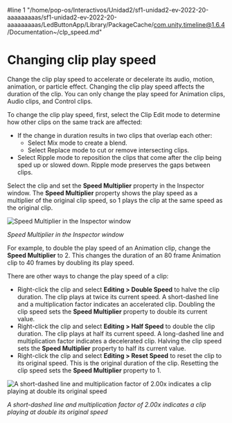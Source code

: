 #line 1 "/home/pop-os/Interactivos/Unidad2/sf1-unidad2-ev-2022-20-aaaaaaaaas/sf1-unidad2-ev-2022-20-aaaaaaaaas/LedButtonApp/Library/PackageCache/com.unity.timeline@1.6.4/Documentation~/clp_speed.md"
# Changing clip play speed

Change the clip play speed to accelerate or decelerate its audio, motion, animation, or particle effect. Changing the clip play speed affects the duration of the clip. You can only change the play speed for Animation clips, Audio clips, and Control clips.

To change the clip play speed, first, select the Clip Edit mode to determine how other clips on the same track are affected:

* If the change in duration results in two clips that overlap each other:
    * Select Mix mode to create a blend.
    * Select Replace mode to cut or remove intersecting clips.
* Select Ripple mode to reposition the clips that come after the clip being sped up or slowed down. Ripple mode preserves the gaps between clips.

Select the clip and set the **Speed Multiplier** property in the Inspector window. The **Speed Multiplier** property shows the play speed as a multiplier of the original clip speed, so 1 plays the clip at the same speed as the original clip.

![Speed Multiplier in the Inspector window](images/timeline_inspector_clip_speed.png)

_Speed Multiplier in the Inspector window_

For example, to double the play speed of an Animation clip, change the **Speed Multiplier** to 2. This changes the duration of an 80 frame Animation clip to 40 frames by doubling its play speed.

There are other ways to change the play speed of a clip:

* Right-click the clip and select **Editing &gt; Double Speed** to halve the clip duration. The clip plays at twice its current speed. A short-dashed line and a multiplication factor indicates an accelerated clip. Doubling the clip speed sets the **Speed Multiplier** property to double its current value.
* Right-click the clip and select **Editing &gt; Half Speed** to double the clip duration. The clip plays at half its current speed. A long-dashed line and multiplication factor indicates a decelerated clip. Halving the clip speed sets the **Speed Multiplier** property to half its current value.
* Right-click the clip and select **Editing &gt; Reset Speed** to reset the clip to its original speed. This is the original duration of the clip. Resetting the clip speed sets the **Speed Multiplier** property to 1.

![A short-dashed line and multiplication factor of 2.00x indicates a clip playing at double its original speed](images/timeline_clip_double_speed.png)

_A short-dashed line and multiplication factor of 2.00x indicates a clip playing at double its original speed_
